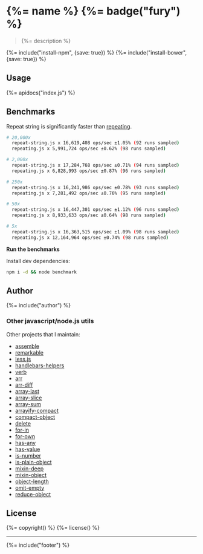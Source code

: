 # {%= name %} {%= badge("fury") %}

> {%= description %}

{%= include("install-npm", {save: true}) %}
{%= include("install-bower", {save: true}) %}

## Usage

{%= apidocs("index.js") %}


## Benchmarks

Repeat string is significantly faster than [repeating](https://github.com/sindresorhus/repeating).

```bash
# 20,000x
  repeat-string.js x 16,619,408 ops/sec ±1.05% (92 runs sampled)
  repeating.js x 5,991,724 ops/sec ±0.62% (98 runs sampled)

# 2,000x
  repeat-string.js x 17,284,768 ops/sec ±0.71% (94 runs sampled)
  repeating.js x 6,828,993 ops/sec ±0.87% (96 runs sampled)

# 250x
  repeat-string.js x 16,241,986 ops/sec ±0.78% (93 runs sampled)
  repeating.js x 7,281,492 ops/sec ±0.76% (95 runs sampled)

# 50x
  repeat-string.js x 16,447,301 ops/sec ±1.12% (96 runs sampled)
  repeating.js x 8,933,633 ops/sec ±0.64% (98 runs sampled)

# 5x
  repeat-string.js x 16,363,515 ops/sec ±1.09% (98 runs sampled)
  repeating.js x 12,164,964 ops/sec ±0.74% (98 runs sampled)
```

**Run the benchmarks**

Install dev dependencies:

```bash
npm i -d && node benchmark
```

## Author
{%= include("author") %}

### Other javascript/node.js utils

Other projects that I maintain:

  - [assemble](https://github.com/jonschlinkert/assemble)
  - [remarkable](https://github.com/jonschlinkert/remarkable)
  - [less.js](https://github.com/jonschlinkert/less.js)
  - [handlebars-helpers](https://github.com/jonschlinkert/handlebars-helpers)
  - [verb](https://github.com/jonschlinkert/verb)
  - [arr](https://github.com/jonschlinkert/arr)
  - [arr-diff](https://github.com/jonschlinkert/arr-diff)
  - [array-last](https://github.com/jonschlinkert/array-last)
  - [array-slice](https://github.com/jonschlinkert/array-slice)
  - [array-sum](https://github.com/jonschlinkert/array-sum)
  - [arrayify-compact](https://github.com/jonschlinkert/arrayify-compact)
  - [compact-object](https://github.com/jonschlinkert/compact-object)
  - [delete](https://github.com/jonschlinkert/delete)
  - [for-in](https://github.com/jonschlinkert/for-in)
  - [for-own](https://github.com/jonschlinkert/for-own)
  - [has-any](https://github.com/jonschlinkert/has-any)
  - [has-value](https://github.com/jonschlinkert/has-value)
  - [is-number](https://github.com/jonschlinkert/is-number)
  - [is-plain-object](https://github.com/jonschlinkert/is-plain-object)
  - [mixin-deep](https://github.com/jonschlinkert/mixin-deep)
  - [mixin-object](https://github.com/jonschlinkert/mixin-object)
  - [object-length](https://github.com/jonschlinkert/object-length)
  - [omit-empty](https://github.com/jonschlinkert/omit-empty)
  - [reduce-object](https://github.com/jonschlinkert/reduce-object)

## License
{%= copyright() %}
{%= license() %}

***

{%= include("footer") %}